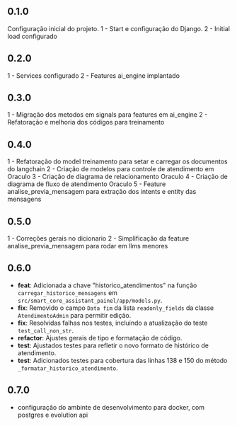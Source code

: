 ## 0.1.0
Configuração inicial do projeto.
1 - Start e configuração do Django.
2 - Initial load configurado

## 0.2.0
1 - Services configurado
2 - Features ai_engine implantado

## 0.3.0
1 - Migração dos metodos em signals para features em ai_engine
2 - Refatoração e melhoria dos códigos para treinamento

## 0.4.0
1 - Refatoração do model treinamento para setar e carregar os documentos do langchain
2 - Criação de modelos para controle de atendimento em Oraculo
3 - Criação de diagrama de relacionamento Oraculo
4 - Criação de diagrama de fluxo de atendimento Oraculo
5 - Feature analise_previa_mensagem para extração dos intents e entity das mensagens 

## 0.5.0
1 - Correções gerais no dicionario
2 - Simplificação da feature analise_previa_mensagem para rodar em llms menores

## 0.6.0
- **feat**: Adicionada a chave "historico_atendimentos" na função `carregar_historico_mensagens` em `src/smart_core_assistant_painel/app/models.py`.
- **fix**: Removido o campo `Data fim` da lista `readonly_fields` da classe `AtendimentoAdmin` para permitir edição.
- **fix**: Resolvidas falhas nos testes, incluindo a atualização do teste `test_call_non_str`.
- **refactor**: Ajustes gerais de tipo e formatação de código.
- **test**: Ajustados testes para refletir o novo formato de histórico de atendimento.
- **test**: Adicionados testes para cobertura das linhas 138 e 150 do método `_formatar_historico_atendimento`.

## 0.7.0
- configuração do ambinte de desenvolvimento para docker, com postgres e evolution api
